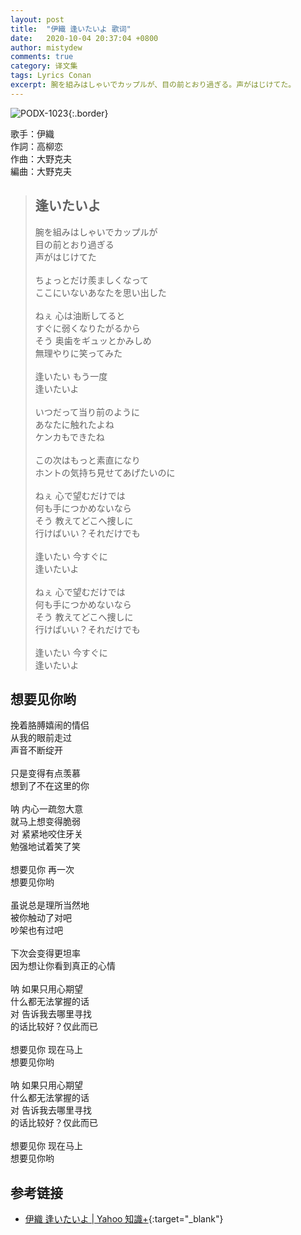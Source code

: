 ```yaml
---
layout: post
title:  "伊織 逢いたいよ 歌词"
date:   2020-10-04 20:37:04 +0800
author: mistydew
comments: true
category: 译文集
tags: Lyrics Conan
excerpt: 腕を組みはしゃいでカップルが、目の前とおり過ぎる。声がはじけてた。
---
```

![PODX-1023](https://www.generasia.com/w/images/5/5b/IORI_KGI.jpg){:.border}

歌手：伊織<br>
作詞：高柳恋<br>
作曲：大野克夫<br>
編曲：大野克夫

<blockquote class="original">
  <h2>逢いたいよ</h2>
  <p>
    腕を組みはしゃいでカップルが<br>
    目の前とおり過ぎる<br>
    声がはじけてた<br>
    <br>
    ちょっとだけ羨ましくなって<br>
    ここにいないあなたを思い出した<br>
    <br>
    ねぇ 心は油断してると<br>
    すぐに弱くなりたがるから<br>
    そう 奥歯をギュッとかみしめ<br>
    無理やりに笑ってみた<br>
    <br>
    逢いたい もう一度<br>
    逢いたいよ<br>
    <br>
    いつだって当り前のように<br>
    あなたに触れたよね<br>
    ケンカもできたね<br>
    <br>
    この次はもっと素直になり<br>
    ホントの気持ち見せてあげたいのに<br>
    <br>
    ねぇ 心で望むだけでは<br>
    何も手につかめないなら<br>
    そう 教えてどこへ捜しに<br>
    行けばいい？それだけでも<br>
    <br>
    逢いたい 今すぐに<br>
    逢いたいよ<br>
    <br>
    ねぇ 心で望むだけでは<br>
    何も手につかめないなら<br>
    そう 教えてどこへ捜しに<br>
    行けばいい？それだけでも<br>
    <br>
    逢いたい 今すぐに<br>
    逢いたいよ
  </p>
</blockquote>

<div class="translation">
  <h2>想要见你哟</h2>
  <p>
    挽着胳膊嬉闹的情侣<br>
    从我的眼前走过<br>
    声音不断绽开<br>
    <br>
    只是变得有点羡慕<br>
    想到了不在这里的你<br>
    <br>
    呐 内心一疏忽大意<br>
    就马上想变得脆弱<br>
    对 紧紧地咬住牙关<br>
    勉强地试着笑了笑<br>
    <br>
    想要见你 再一次<br>
    想要见你哟<br>
    <br>
    虽说总是理所当然地<br>
    被你触动了对吧<br>
    吵架也有过吧<br>
    <br>
    下次会变得更坦率<br>
    因为想让你看到真正的心情<br>
    <br>
    呐 如果只用心期望<br>
    什么都无法掌握的话<br>
    对 告诉我去哪里寻找<br>
    的话比较好？仅此而已<br>
    <br>
    想要见你 现在马上<br>
    想要见你哟<br>
    <br>
    呐 如果只用心期望<br>
    什么都无法掌握的话<br>
    对 告诉我去哪里寻找<br>
    的话比较好？仅此而已<br>
    <br>
    想要见你 现在马上<br>
    想要见你哟
  </p>
</div>

## 参考链接

* [伊織 逢いたいよ \| Yahoo 知識+](https://hk.answers.yahoo.com/question/index?qid=20130519000015KK03562){:target="_blank"}
